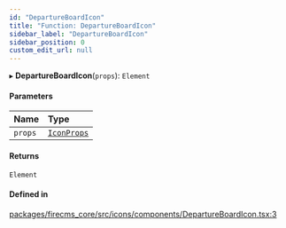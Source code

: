 ```yaml
---
id: "DepartureBoardIcon"
title: "Function: DepartureBoardIcon"
sidebar_label: "DepartureBoardIcon"
sidebar_position: 0
custom_edit_url: null
---
```


▸ **DepartureBoardIcon**(`props`): `Element`

#### Parameters

| Name | Type |
| :------ | :------ |
| `props` | [`IconProps`](../types/IconProps.md) |

#### Returns

`Element`

#### Defined in

[packages/firecms_core/src/icons/components/DepartureBoardIcon.tsx:3](https://github.com/FireCMSco/firecms/blob/d45f3739/packages/firecms_core/src/icons/components/DepartureBoardIcon.tsx#L3)
